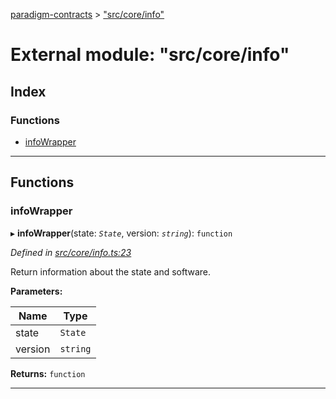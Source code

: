 [paradigm-contracts](../README.md) > ["src/core/info"](../modules/_src_core_info_.md)

# External module: "src/core/info"

## Index

### Functions

* [infoWrapper](_src_core_info_.md#infowrapper)

---

## Functions

<a id="infowrapper"></a>

###  infoWrapper

▸ **infoWrapper**(state: *`State`*, version: *`string`*): `function`

*Defined in [src/core/info.ts:23](https://github.com/paradigmfoundation/paradigmcore/blob/11f2a53/src/core/info.ts#L23)*

Return information about the state and software.

**Parameters:**

| Name | Type |
| ------ | ------ |
| state | `State` |
| version | `string` |

**Returns:** `function`

___

